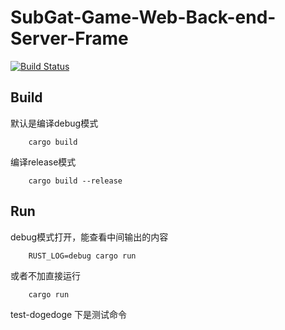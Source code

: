 # SubGat-Game-Web-Back-end-Server-Frame

[![Build Status](https://travis-ci.org/DaviRain-Su/dogedoge.svg?branch=main)](https://travis-ci.org/DaviRain-Su/dogedoge)

## Build

默认是编译debug模式
```shell
    cargo build 
```
编译release模式
```shell
    cargo build --release
```

## Run

debug模式打开，能查看中间输出的内容
```shell
    RUST_LOG=debug cargo run
```
或者不加直接运行
```shell
    cargo run
```

test-dogedoge 下是测试命令
